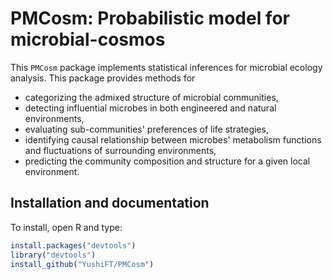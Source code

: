 PMCosm: Probabilistic model for microbial-cosmos
=======

This `PMCosm` package implements statistical inferences for microbial ecology analysis. This package provides methods for 

* categorizing the admixed structure of microbial communities,
* detecting influential microbes in both engineered and natural environments,
* evaluating sub-communities' preferences of life strategies,
* identifying causal relationship between microbes' metabolism functions and fluctuations of surrounding environments,
* predicting the community composition and structure for a given local environment. 

Installation and documentation
---------------------------------------

To install, open R and type:

```R
install.packages("devtools")
library("devtools")
install_github("YushiFT/PMCosm")
```
